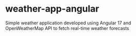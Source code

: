 # weather-app-angular
Simple weather application developed using Angular 17 and OpenWeatherMap API to fetch real-time weather forecasts
